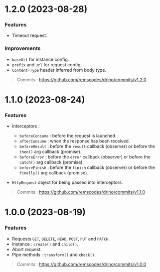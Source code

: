 # 1.2.0 (2023-08-28)

### Features

- Timeout request.

### Improvements

- `baseUrl` for instance config.
- `prefix` and `url` for request config.
- `Content-Type` header inferred from body type.

> Commits : https://github.com/remscodes/drino/commits/v1.2.0

# 1.1.0 (2023-08-24)

### Features

- Interceptors :
  - `beforeConsume` : before the request is launched.
  - `afterConsume` : when the response has been received.
  - `beforeResult` : before the `result` callback (observer) or before the `then()` arg callback (promise).
  - `beforeError` : before the `error` callback (observer) or before the `catch()` arg callback (promise).
  - `beforeFinish` : before the `finish` callback (observer) or before the `finally()` arg callback (promise).


- `HttpRequest` object for being passed into interceptors.

> Commits : https://github.com/remscodes/drino/commits/v1.1.0

# 1.0.0 (2023-08-19)

### Features

- Requests `GET`, `DELETE`, `HEAD`, `POST`, `PUT` and `PATCH`.
- Instance : `create()` and `child()`.
- Abort request.
- Pipe methods : `transform()` and `check()`.

> Commits : https://github.com/remscodes/drino/commits/v1.0.0
